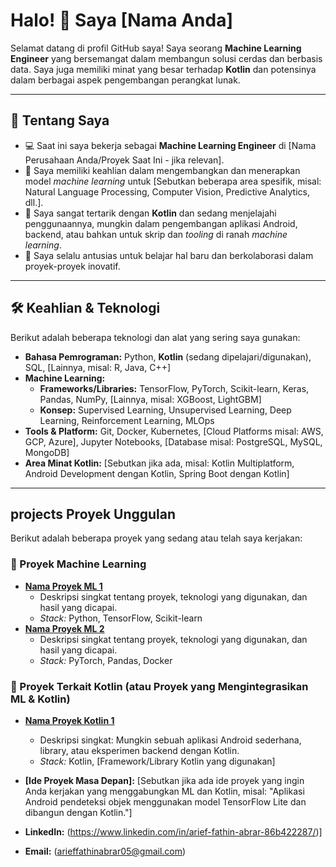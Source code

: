 # Halo! 👋 Saya [Nama Anda]

Selamat datang di profil GitHub saya! Saya seorang **Machine Learning Engineer** yang bersemangat dalam membangun solusi cerdas dan berbasis data. Saya juga memiliki minat yang besar terhadap **Kotlin** dan potensinya dalam berbagai aspek pengembangan perangkat lunak.

---

## 🚀 Tentang Saya

* 💻 Saat ini saya bekerja sebagai **Machine Learning Engineer** di [Nama Perusahaan Anda/Proyek Saat Ini - jika relevan].
* 🧠 Saya memiliki keahlian dalam mengembangkan dan menerapkan model *machine learning* untuk [Sebutkan beberapa area spesifik, misal: Natural Language Processing, Computer Vision, Predictive Analytics, dll.].
* 📱 Saya sangat tertarik dengan **Kotlin** dan sedang menjelajahi penggunaannya, mungkin dalam pengembangan aplikasi Android, backend, atau bahkan untuk skrip dan *tooling* di ranah *machine learning*.
* 🌱 Saya selalu antusias untuk belajar hal baru dan berkolaborasi dalam proyek-proyek inovatif.

---

## 🛠️ Keahlian & Teknologi

Berikut adalah beberapa teknologi dan alat yang sering saya gunakan:

* **Bahasa Pemrograman:** Python, **Kotlin** (sedang dipelajari/digunakan), SQL, [Lainnya, misal: R, Java, C++]
* **Machine Learning:**
    * **Frameworks/Libraries:** TensorFlow, PyTorch, Scikit-learn, Keras, Pandas, NumPy, [Lainnya, misal: XGBoost, LightGBM]
    * **Konsep:** Supervised Learning, Unsupervised Learning, Deep Learning, Reinforcement Learning, MLOps
* **Tools & Platform:** Git, Docker, Kubernetes, [Cloud Platforms misal: AWS, GCP, Azure], Jupyter Notebooks, [Database misal: PostgreSQL, MySQL, MongoDB]
* **Area Minat Kotlin:** [Sebutkan jika ada, misal: Kotlin Multiplatform, Android Development dengan Kotlin, Spring Boot dengan Kotlin]

---

##  projects Proyek Unggulan

Berikut adalah beberapa proyek yang sedang atau telah saya kerjakan:

### 🤖 Proyek Machine Learning

* **[Nama Proyek ML 1](link-ke-repo-proyek-jika-ada)**
    * Deskripsi singkat tentang proyek, teknologi yang digunakan, dan hasil yang dicapai.
    * *Stack:* Python, TensorFlow, Scikit-learn
* **[Nama Proyek ML 2](link-ke-repo-proyek-jika-ada)**
    * Deskripsi singkat tentang proyek, teknologi yang digunakan, dan hasil yang dicapai.
    * *Stack:* PyTorch, Pandas, Docker

### 📱 Proyek Terkait Kotlin (atau Proyek yang Mengintegrasikan ML & Kotlin)

* **[Nama Proyek Kotlin 1](link-ke-repo-proyek-jika-ada)**
    * Deskripsi singkat: Mungkin sebuah aplikasi Android sederhana, library, atau eksperimen backend dengan Kotlin.
    * *Stack:* Kotlin, [Framework/Library Kotlin yang digunakan]
* **[Ide Proyek Masa Depan]:** [Sebutkan jika ada ide proyek yang ingin Anda kerjakan yang menggabungkan ML dan Kotlin, misal: "Aplikasi Android pendeteksi objek menggunakan model TensorFlow Lite dan dibangun dengan Kotlin."]



* **LinkedIn:** (https://www.linkedin.com/in/arief-fathin-abrar-86b422287/)]
* **Email:** (arieffathinabrar05@gmail.com)
